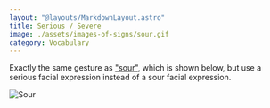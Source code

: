 ```yaml
---
layout: "@layouts/MarkdownLayout.astro"
title: Serious / Severe
image: ./assets/images-of-signs/sour.gif
category: Vocabulary
---
```


Exactly the same gesture as ["sour"](./sour),
which is shown below,
but use a serious facial expression instead of a sour facial expression.

![Sour](@signs/sour.gif)
